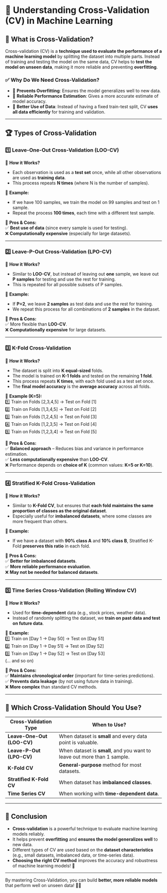 # 🎯 **Understanding Cross-Validation (CV) in Machine Learning**

## 📌 What is Cross-Validation?

Cross-validation (CV) is a **technique used to evaluate the performance of a machine learning model** by splitting the dataset into multiple parts. Instead of training and testing the model on the same data, CV helps to **test the model on unseen data**, making it more reliable and preventing **overfitting**.

### ✅ **Why Do We Need Cross-Validation?**

- 🚀 **Prevents Overfitting**: Ensures the model generalizes well to new data.
- 🎯 **Reliable Performance Estimation**: Gives a more accurate estimate of model accuracy.
- 🔄 **Better Use of Data**: Instead of having a fixed train-test split, CV **uses all data efficiently** for training and validation.

---

## 🏆 **Types of Cross-Validation**

### 1️⃣ **Leave-One-Out Cross-Validation (LOO-CV)**

🔹 **How it Works?**

- Each observation is used as a **test set** once, while all other observations are used as **training data**.
- This process repeats **N times** (where N is the number of samples).

🔹 **Example:**

- If we have 100 samples, we train the model on 99 samples and test on 1 sample.
- Repeat the process **100 times**, each time with a different test sample.

🔹 **Pros & Cons:**  
✅ **Best use of data** (since every sample is used for testing).  
❌ **Computationally expensive** (especially for large datasets).

---

### 2️⃣ **Leave-P-Out Cross-Validation (LPO-CV)**

🔹 **How it Works?**

- Similar to **LOO-CV**, but instead of leaving out **one** sample, we leave out **P samples** for testing and use the rest for training.
- This is repeated for all possible subsets of P samples.

🔹 **Example:**

- If **P=2**, we leave **2 samples** as test data and use the rest for training.
- We repeat this process for all combinations of **2 samples** in the dataset.

🔹 **Pros & Cons:**  
✅ More flexible than **LOO-CV**.  
❌ **Computationally expensive** for large datasets.

---

### 3️⃣ **K-Fold Cross-Validation**

🔹 **How it Works?**

- The dataset is split into **K equal-sized** folds.
- The model is trained on **K-1 folds** and tested on the remaining **1 fold**.
- This process repeats **K times**, with each fold used as a test set once.
- The **final model accuracy** is the **average accuracy** across all folds.

🔹 **Example (K=5):**  
1️⃣ Train on Folds [2,3,4,5] → Test on Fold [1]  
2️⃣ Train on Folds [1,3,4,5] → Test on Fold [2]  
3️⃣ Train on Folds [1,2,4,5] → Test on Fold [3]  
4️⃣ Train on Folds [1,2,3,5] → Test on Fold [4]  
5️⃣ Train on Folds [1,2,3,4] → Test on Fold [5]

🔹 **Pros & Cons:**  
✅ **Balanced approach** – Reduces bias and variance in performance estimation.  
✅ **Less computationally expensive** than **LOO-CV**.  
❌ Performance depends on **choice of K** (common values: **K=5 or K=10**).

---

### 4️⃣ **Stratified K-Fold Cross-Validation**

🔹 **How it Works?**

- Similar to **K-Fold CV**, but ensures that **each fold maintains the same proportion of classes as the original dataset**.
- Especially useful for **imbalanced datasets**, where some classes are more frequent than others.

🔹 **Example:**

- If we have a dataset with **90% class A** and **10% class B**, Stratified K-Fold **preserves this ratio** in each fold.

🔹 **Pros & Cons:**  
✅ **Better for imbalanced datasets**.  
✅ **More reliable performance evaluation**.  
❌ **May not be needed for balanced datasets**.

---

### 5️⃣ **Time Series Cross-Validation (Rolling Window CV)**

🔹 **How it Works?**

- Used for **time-dependent** data (e.g., stock prices, weather data).
- Instead of randomly splitting the dataset, we **train on past data and test on future data**.

🔹 **Example:**  
1️⃣ Train on [Day 1 → Day 50] → Test on [Day 51]  
2️⃣ Train on [Day 1 → Day 51] → Test on [Day 52]  
3️⃣ Train on [Day 1 → Day 52] → Test on [Day 53]  
(… and so on)

🔹 **Pros & Cons:**  
✅ **Maintains chronological order** (important for time-series predictions).  
✅ **Prevents data leakage** (by not using future data in training).  
❌ **More complex** than standard CV methods.

---

## 🎯 **Which Cross-Validation Should You Use?**

| Cross-Validation Type      | When to Use?                                                             |
| -------------------------- | ------------------------------------------------------------------------ |
| **Leave-One-Out (LOO-CV)** | When dataset is **small** and every data point is valuable.              |
| **Leave-P-Out (LPO-CV)**   | When dataset is **small**, and you want to leave out more than 1 sample. |
| **K-Fold CV**              | **General-purpose** method for most datasets.                            |
| **Stratified K-Fold CV**   | When dataset has **imbalanced classes**.                                 |
| **Time Series CV**         | When working with **time-dependent data**.                               |

---

## 🚀 **Conclusion**

- **Cross-validation** is a powerful technique to evaluate machine learning models reliably.
- It helps prevent **overfitting** and **ensures the model generalizes well** to new data.
- Different types of CV are used based on the **dataset characteristics** (e.g., small datasets, imbalanced data, or time-series data).
- **Choosing the right CV method** improves the accuracy and robustness of machine learning models! 🎯

---

By mastering Cross-Validation, you can build **better, more reliable models** that perform well on unseen data! 🚀😊
